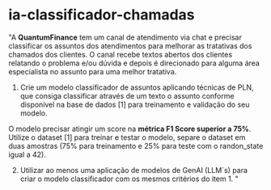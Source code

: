 # ia-classificador-chamadas

"A **QuantumFinance** tem um canal de atendimento via chat e precisar classificar os assuntos dos atendimentos para melhorar as tratativas dos chamados dos clientes. O canal recebe textos abertos dos clientes relatando o problema e/ou dúvida e depois é direcionado para alguma área especialista no assunto para uma melhor tratativa.​

1. Crie um modelo classificador de assuntos aplicando técnicas de PLN, que consiga classificar através de um texto o assunto conforme disponível na base de dados [1] para treinamento e validação do seu modelo.​

  O modelo precisar atingir um score na **métrica F1 Score superior a 75%**. Utilize o dataset [1] para treinar e testar o modelo, separe o dataset em duas amostras (75% para treinamento e 25% para teste com o randon_state igual a 42).​

2. Utilizar ao menos uma aplicação de modelos de GenAI (LLM´s) para criar o modelo classificador com os mesmos critérios do item 1. " 